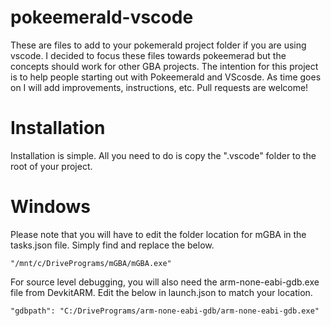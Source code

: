 # pokeemerald-vscode
These are files to add to your pokemerald project folder if you are using vscode. I decided to focus these files towards pokeemerad but the concepts should work for other GBA projects. The intention for this project is to help people starting out with Pokeemerald and VScosde. As time goes on I will add improvements, instructions, etc. Pull requests are welcome!

# Installation

Installation is simple. All you need to do is copy the ".vscode" folder to the root of your project.

# Windows

Please note that you will have to edit the folder location for mGBA in the tasks.json file. Simply find and replace the below.

```
"/mnt/c/DrivePrograms/mGBA/mGBA.exe"
```

For source level debugging, you will also need the arm-none-eabi-gdb.exe file from DevkitARM. Edit the below in launch.json to match your location.

```
"gdbpath": "C:/DrivePrograms/arm-none-eabi-gdb/arm-none-eabi-gdb.exe"
```
